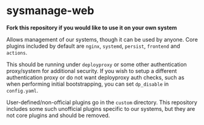 # sysmanage-web

**Fork this repository if you would like to use it on your own system**

Allows management of our systems, though it can be used by anyone. 
Core plugins included by default are ``nginx``, ``systemd``, ``persist``, ``frontend`` and ``actions``.

This should be running under ``deployproxy`` or some other authentication proxy/system for additional security. If you wish to setup a different authentication proxy or do not want deployproxy auth checks, such as when performing initial bootstrapping, you can set ``dp_disable`` in ``config.yaml``.

User-defined/non-official plugins go in the ``custom`` directory. This repository includes some such unofficial plugins specific to our systems, but they are not core plugins and should be removed.